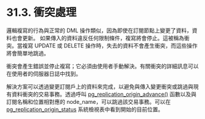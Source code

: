 # 31.3. 衝突處理

邏輯複寫的行為與正常的 DML 操作類似，因為即使在訂閱節點上變更了資料，資料也會更新。 如果傳入的資料違反任何限制條件，複寫將會停止。這被稱為衝突。當複寫 UPDATE 或 DELETE 操作時，失去的資料不會產生衝突，而這些操作將會簡單地跳過。

衝突會產生錯誤並停止複寫；它必須由使用者手動解決。有關衝突的詳細訊息可以在使用者的伺服器日誌中找到。

解決方案可以透過變更訂閱戶上的資料來完成，以避免與傳入變更衝突或跳過與現有資料衝突的交易事務。透過呼叫 [pg\_replication\_origin\_advance\(\)](../../the-sql-language/functions-and-operators/9.26.-xi-tong-guan-li-han-shi.md#9-26-6-replication-functions) 函數以及與訂閱名稱和位置相對應的 node\_name，可以跳過該交易事務。可以在 [pg\_replication\_origin\_status](../../internals/system-catalogs/51.79.-pg_replication_origin_status.md) 系統檢視表中看到開始的目前位置。

